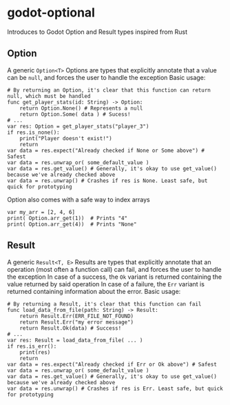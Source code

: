 # godot-optional
Introduces to Godot Option and Result types inspired from Rust

## Option
A generic `Option<T>`
Options are types that explicitly annotate that a value can be `null`, and forces the user to handle the exception
Basic usage:
```gdscript
# By returning an Option, it's clear that this function can return null, which must be handled
func get_player_stats(id: String) -> Option:
    return Option.None() # Represents a null
    return Option.Some( data ) # Sucess!
# ...
var res: Option = get_player_stats("player_3")
if res.is_none():
    print("Player doesn't exist!")
    return
var data = res.expect("Already checked if None or Some above") # Safest
var data = res.unwrap_or( some_default_value )
var data = res.get_value() # Generally, it's okay to use get_value() because we've already checked above
var data = res.unwrap() # Crashes if res is None. Least safe, but quick for prototyping
```

Option also comes with a safe way to index arrays
```gdscript
var my_arr = [2, 4, 6]
print( Option.arr_get(1))  # Prints "4"
print( Option.arr_get(4))  # Prints "None"
```

## Result
A generic `Result<T, E>`
Results are types that explicitly annotate that an operation (most often a function call) can fail, and forces the user to handle the exception
In case of a success, the `Ok` variant is returned containing the value returned by said operation
In case of a failure, the `Err` variant is returned containing information about the error.
Basic usage:
```gdscript
# By returning a Result, it's clear that this function can fail
func load_data_from_file(path: String) -> Result:
    return Result.Err(ERR_FILE_NOT_FOUND)
    return Result.Err("my error message")
    return Result.Ok(data) # Success!
# ...
var res: Result = load_data_from_file( ... )
if res.is_err():
    print(res)
    return
var data = res.expect("Already checked if Err or Ok above") # Safest
var data = res.unwrap_or( some_default_value )
var data = res.get_value() # Generally, it's okay to use get_value() because we've already checked above
var data = res.unwrap() # Crashes if res is Err. Least safe, but quick for prototyping
```
